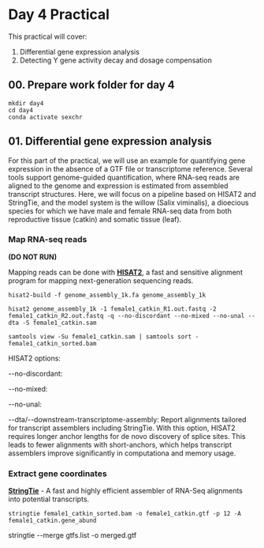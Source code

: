# Day 4 Practical

This practical will cover:

1. Differential gene expression analysis
2. Detecting Y gene activity decay and dosage compensation

## 00. Prepare work folder for day 4

```
mkdir day4
cd day4
conda activate sexchr
```

## 01. Differential gene expression analysis

For this part of the practical, we will use an example for quantifying gene expression in the absence of a GTF file or transcriptome reference. Several tools support genome-guided quantification, where RNA-seq reads are aligned to the genome and expression is estimated from assembled transcript structures. Here, we will focus on a pipeline based on HISAT2 and StringTie, and the model system is the willow (Salix viminalis), a dioecious species for which we have male and female RNA-seq data from both reproductive tissue (catkin) and somatic tissue (leaf).

### Map RNA-seq reads

**(DO NOT RUN)**

Mapping reads can be done with **[HISAT2](https://daehwankimlab.github.io/hisat2/)**, a fast and sensitive alignment program for mapping next-generation sequencing reads. 

```
hisat2-build -f genome_assembly_1k.fa genome_assembly_1k

hisat2 genome_assembly_1k -1 female1_catkin_R1.out.fastq -2 female1_catkin_R2.out.fastq -q --no-discordant --no-mixed --no-unal --dta -S female1_catkin.sam

samtools view -Su female1_catkin.sam | samtools sort - female1_catkin_sorted.bam
```

HISAT2 options:

--no-discordant: 

--no-mixed:

--no-unal:

--dta/--downstream-transcriptome-assembly: Report alignments tailored for transcript assemblers including StringTie. With this option, HISAT2 requires longer anchor lengths for de novo discovery of splice sites. This leads to fewer alignments with short-anchors, which helps transcript assemblers improve significantly in computationa and memory usage.

### Extract gene coordinates

**[StringTie](https://ccb.jhu.edu/software/stringtie/index.shtml)** - A fast and highly efficient assembler of RNA-Seq alignments into potential transcripts. 

```
stringtie female1_catkin_sorted.bam -o female1_catkin.gtf -p 12 -A female1_catkin.gene_abund

```
stringtie --merge gtfs.list -o merged.gtf
```





